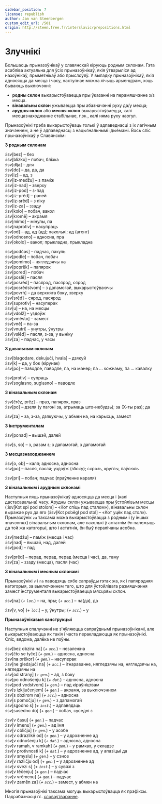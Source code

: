 ```yaml
---
sidebar_position: 7
license: republish
author: Jan van Steenbergen
custom_edit_url: /501
origin: http://steen.free.fr/interslavic/prepositions.html
---
```


# Злучнікі

Большасць прыназоўнікаў у славянскай кіруюць родным склонам. Гэта асабліва актуальна для ўсіх прыназоўнікаў, якія ўтварыліся ад назоўнікаў, прыметнікаў або прыслоўяў. У выпадку прыназоўнікаў, якія адносяцца да месца і часу, наступнае можна лічыць арыенцірам, хоць бываюць выключэнні:

- **родны склон** выкарыстоўваецца пры ўказанні на перамяшчэнне з/з месца.
- **вінавальны склон** ужываецца пры абазначэнні руху да/у месца;
- **арудны склон** або **месны склон** выкарыстоўваецца, калі месцазнаходжанне стабільнае, г.зн., калі няма руху наогул.

Прыназоўнікі трэба выкарыстоўваць толькі ў адпаведнасці з іх лагічным значэннем, а не ў адпаведнасці з нацыянальнымі ідыёмамі. Вось спіс прыназоўнікаў у Славянскім:

**З родным склонам**

:isv[bez] – без\
:isv[blizko] – побач, блізка\
:isv[dlja] – для\
:isv[do] – да, да, да\
:isv[iz] – ад, з\
:isv[iz-medžu] – з паміж\
:isv[iz-nad] – зверху\
:isv[iz-pod] – з-пад\
:isv[iz-prěd] – раней\
:isv[iz-srěd] – з ліку\
:isv[iz-za] – ззаду\
:isv[kolo] – побач, вакол\
:isv[kromě] – акрамя\
:isv[mimo] – мінулы, па\
:isv[naprotiv] – насупраць\
:isv[od] – ад, ад (ад); паколькі; ад (агент)\
:isv[odnosno] – адносна, пра\
:isv[okolo] – вакол; прыкладна, прыкладна

:isv[podčas] – падчас, пакуль\
:isv[podle] – побач, побач\
:isv[pomimo] – нягледзячы на\
:isv[poprěk] – папярок\
:isv[pored] – побач\
:isv[poslě] – пасля\
:isv[posrěd] – пасярод, пасярод, сярод\
:isv[posrědstvom] – з дапамогай, выкарыстоўваючы\
:isv[povrh] – да верхняга боку, зверху\
:isv[srěd] – сярод, пасярод\
:isv[suprotiv] – насуперак\
:isv[u] – на, на месцы\
:isv[vdolž] – уздоўж\
:isv[vměsto] – замест\
:isv[vně] – па-за\
:isv[vnutri] – унутры, ўнутры\
:isv[vslěd] – пасля, з-за, у выніку\
:isv[za] – падчас, у часы

**З давальным склонам**

:isv[blagodare, dekujuči, hvala] – дзякуй\
:isv[k] – да, у бок (кірунак)\
:isv[po] – паводле, паводле, па, на манер; па ... кожнаму, па ... кавалку

:isv[protiv] – супраць\
:isv[soglasno, suglasno] – паводле

**З вінавальным склонам**

:isv[črěz, prěz] – праз, папярок, праз\
:isv[po] – дзеля (у пагоні за, атрымаць што-небудзь); за (Х-ты раз); да

:isv[za] – за, з-за, дзякуючы, у абмен на, на карысць, замест

**З інструменталам**

:isv[ponad] – вышэй, далей

:isv[s, so] – з, разам з; з дапамогай, з дапамогай

**З месцазнаходжаннем**

:isv[o, ob] – каля; адносна, адносна\
:isv[po] – пасля, пасля; уздоўж (збоку); скрозь, круглы, паўсюль

:isv[pri] – побач; падчас (праўленне караля)

**З вінавальным і арудным склонамі**

Наступныя пяць прыназоўнікаў адносяцца да месца і (калі дастасавальна) часу. Арудны склон ужываецца пры ўстойлівым месцы (:isv[Kot spi pod stolom] – «Кот спіць пад сталом»), вінавальны склон выражае рух да яго (:isv[Kot poběgl pod stol] – «Кот уцёк пад стол»).\
Прыназоўнік `za` таксама можа выкарыстоўвацца з родным і (у іншых значэннях) вінавальным склонам, але паколькі ў астатнім ён належыць да той жа катэгорыі, што і астатнія, ён быў пералічаны асобна.

:isv[medžu] – паміж (месца і час)\
:isv[nad] – вышэй, над, далей\
:isv[pod] – пад

:isv[prěd] – перад, перад, перад (месца і час), да, таму\
:isv[za] – ззаду (месца), пасля (час)

**З вінавальным і месным склонамі**

Прыназоўнікі `v` і `na` паводзяць сябе сапраўды гэтак жа, як і папярэдняя катэгорыя, за выключэннем таго, што для ўстойлівага размяшчэння замест інструменталя выкарыстоўваецца мясцовы склон.

:isv[na] (_+ `loc`._) – на, пры; (_+ `acc`._) – на(да), да

:isv[v, vo] (_+ `loc`._) – у, ўнутры; (_+ `acc`._) – у

**Прыназоўнікавыя канструкцыі**

Наступныя спалучэнні не з'яўляюцца сапраўднымі прыназоўнікамі, але выкарыстоўваюцца як такія і часта перакладаюцца як прыназоўнікі. Спіс, вядома, далёка не поўны.

:isv[bez obzira na] (_+ `acc`._) – незалежна\
:isv[čto se tyče] (_+ `gen`._) – адносна, адносна\
:isv[na prěkor] (_+ `gen`._) – насуперак\
:isv[ne gledajuči na] (_+ `acc`._) – ігнараванне, нягледзячы на, нягледзячы на, нягледзячы на ​​\
:isv[od strany] (_+ `gen`._) – ад, з боку\
:isv[po odnošenju k] (_+ `dat`._) – адносна, адносна\
:isv[pod vodstvom] (_+ `gen`._) – пад кіраўніцтвам\
:isv[s izključenjem] (_+ `gen`._) – акрамя, за выключэннем\
:isv[s obzirom na] (_+ `acc`._) – адносна\
:isv[s pomočju] (_+ `gen`._) – з дапамогай\
:isv[sgodno s] (_+ `inst`._) – адпавядаць\
:isv[susedno do] (_+ `gen`._) – побач, суседні з

:isv[v času] (_+ `gen`._) – падчас\
:isv[v imenu] (_+ `gen`._) – ад імя\
:isv[v obličju] (_+ `gen`._) – у асобе\
:isv[v odrazlikě od] (_+ `gen`._) – у адрозненне ад\
:isv[v odnošenju k] (_+ `dat`._) – адносна, адносна\
:isv[v ramah, v ramkah] (_+ `gen`._) – у рамках, у складзе\
:isv[v protivnosti k] (_+ `dat`._) – у адрозненне ад, у апазіцыі да\
:isv[v smyslu] (_+ `gen`._) – у сэнсе\
:isv[v različju od] (_+ `gen`._) – у адрозненне ад\
:isv[v svezi s] (_+ `inst`._) – у сувязі з\
:isv[v těčenju] (_+ `gen`._) – падчас\
:isv[v vrěmenu] (_+ `gen`._) – падчас\
:isv[v zaměn za] (_+ `acc`._) – замест, у абмен на

Многія прыназоўнікі таксама могуць выкарыстоўвацца як прэфіксы. Падрабязнасці гл. [словаўтварэнне][1].

[1]: ../vocabulary/word-formation.md#prefixes

